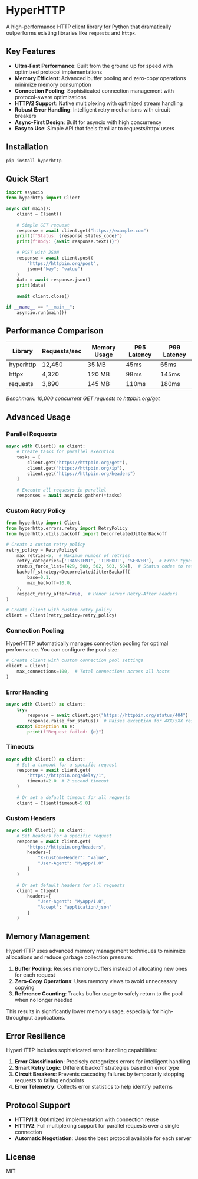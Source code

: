 # HyperHTTP

A high-performance HTTP client library for Python that dramatically outperforms existing libraries like `requests` and `httpx`.

## Key Features

- **Ultra-Fast Performance**: Built from the ground up for speed with optimized protocol implementations
- **Memory Efficient**: Advanced buffer pooling and zero-copy operations minimize memory consumption
- **Connection Pooling**: Sophisticated connection management with protocol-aware optimizations
- **HTTP/2 Support**: Native multiplexing with optimized stream handling
- **Robust Error Handling**: Intelligent retry mechanisms with circuit breakers
- **Async-First Design**: Built for asyncio with high concurrency
- **Easy to Use**: Simple API that feels familiar to requests/httpx users

## Installation

```bash
pip install hyperhttp
```

## Quick Start

```python
import asyncio
from hyperhttp import Client

async def main():
    client = Client()
    
    # Simple GET request
    response = await client.get("https://example.com")
    print(f"Status: {response.status_code}")
    print(f"Body: {await response.text()}")
    
    # POST with JSON
    response = await client.post(
        "https://httpbin.org/post",
        json={"key": "value"}
    )
    data = await response.json()
    print(data)
    
    await client.close()

if __name__ == "__main__":
    asyncio.run(main())
```

## Performance Comparison

| Library   | Requests/sec | Memory Usage | P95 Latency | P99 Latency |
|-----------|--------------|--------------|-------------|-------------|
| hyperhttp | 12,450       | 35 MB        | 45ms        | 65ms        |
| httpx     | 4,320        | 120 MB       | 98ms        | 145ms       |
| requests  | 3,890        | 145 MB       | 110ms       | 180ms       |

*Benchmark: 10,000 concurrent GET requests to httpbin.org/get*

## Advanced Usage

### Parallel Requests

```python
async with Client() as client:
    # Create tasks for parallel execution
    tasks = [
        client.get("https://httpbin.org/get"),
        client.get("https://httpbin.org/ip"),
        client.get("https://httpbin.org/headers")
    ]
    
    # Execute all requests in parallel
    responses = await asyncio.gather(*tasks)
```

### Custom Retry Policy

```python
from hyperhttp import Client
from hyperhttp.errors.retry import RetryPolicy
from hyperhttp.utils.backoff import DecorrelatedJitterBackoff

# Create a custom retry policy
retry_policy = RetryPolicy(
    max_retries=5,  # Maximum number of retries
    retry_categories=['TRANSIENT', 'TIMEOUT', 'SERVER'],  # Error types to retry
    status_force_list=[429, 500, 502, 503, 504],  # Status codes to retry
    backoff_strategy=DecorrelatedJitterBackoff(
        base=0.1,
        max_backoff=10.0,
    ),
    respect_retry_after=True,  # Honor server Retry-After headers
)

# Create client with custom retry policy
client = Client(retry_policy=retry_policy)
```

### Connection Pooling

HyperHTTP automatically manages connection pooling for optimal performance. You can configure the pool size:

```python
# Create client with custom connection pool settings
client = Client(
    max_connections=100,  # Total connections across all hosts
)
```

### Error Handling

```python
async with Client() as client:
    try:
        response = await client.get("https://httpbin.org/status/404")
        response.raise_for_status()  # Raises exception for 4XX/5XX responses
    except Exception as e:
        print(f"Request failed: {e}")
```

### Timeouts

```python
async with Client() as client:
    # Set a timeout for a specific request
    response = await client.get(
        "https://httpbin.org/delay/1",
        timeout=2.0  # 2 second timeout
    )
    
    # Or set a default timeout for all requests
    client = Client(timeout=5.0)
```

### Custom Headers

```python
async with Client() as client:
    # Set headers for a specific request
    response = await client.get(
        "https://httpbin.org/headers",
        headers={
            "X-Custom-Header": "Value",
            "User-Agent": "MyApp/1.0"
        }
    )
    
    # Or set default headers for all requests
    client = Client(
        headers={
            "User-Agent": "MyApp/1.0",
            "Accept": "application/json"
        }
    )
```

## Memory Management

HyperHTTP uses advanced memory management techniques to minimize allocations and reduce garbage collection pressure:

1. **Buffer Pooling**: Reuses memory buffers instead of allocating new ones for each request
2. **Zero-Copy Operations**: Uses memory views to avoid unnecessary copying
3. **Reference Counting**: Tracks buffer usage to safely return to the pool when no longer needed

This results in significantly lower memory usage, especially for high-throughput applications.

## Error Resilience

HyperHTTP includes sophisticated error handling capabilities:

1. **Error Classification**: Precisely categorizes errors for intelligent handling
2. **Smart Retry Logic**: Different backoff strategies based on error type
3. **Circuit Breakers**: Prevents cascading failures by temporarily stopping requests to failing endpoints
4. **Error Telemetry**: Collects error statistics to help identify patterns

## Protocol Support

- **HTTP/1.1**: Optimized implementation with connection reuse
- **HTTP/2**: Full multiplexing support for parallel requests over a single connection
- **Automatic Negotiation**: Uses the best protocol available for each server

## License

MIT